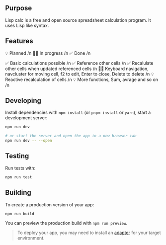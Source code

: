 ## Purpose
Lisp calc is a free and open source spreadsheet calculation program. It uses Lisp like syntax.

## Features
💡 Planned /n
👨‍💻 In progress /n
✅ Done /n

✅ Basic calculations possible /n
✅ Reference other cells /n
✅ Recalulate other cells when updated referenced cells /n
👨‍💻 Keyboard navigation, navcluster for moving cell, f2 to edit, Enter to close, Delete to delete /n
💡 Reactive recalculation of cells /n
💡 More functions, Sum, avrage and so on /n

## Developing

Install dependencies with `npm install` (or `pnpm install` or `yarn`), start a development server:

```bash
npm run dev

# or start the server and open the app in a new browser tab
npm run dev -- --open
```
## Testing 
Run tests with: 

``` bash
npm run test
```

## Building

To create a production version of your app:

```bash
npm run build
```

You can preview the production build with `npm run preview`.

> To deploy your app, you may need to install an [adapter](https://kit.svelte.dev/docs/adapters) for your target environment.
